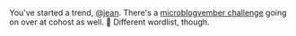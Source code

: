 ---
---

You've started a trend, [@jean](https://micro.blog/jean). There's a [microblogvember challenge](https://cohost.org/jennschiffer/post/166647-microblogvember-prom) going on over at cohost as well. 🥰 Different wordlist, though.
